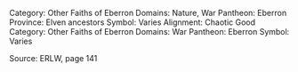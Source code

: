 
Category: Other Faiths of Eberron
Domains: Nature, War
Pantheon: Eberron
Province: Elven ancestors
Symbol: Varies
Alignment: Chaotic Good
Category: Other Faiths of Eberron
Domains: War
Pantheon: Eberron
Symbol: Varies

Source: ERLW, page 141
